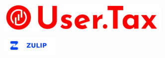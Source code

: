 [![Χρήστης. Φόρος](https://raw.githubusercontent.com/user-tax/user.tax-img/main/f/logo-txt.svg)](https://user.tax)

[![Zulip](https://raw.githubusercontent.com/user-tax/user.tax-img/main/f/Zulip.svg)](https://user-tax.zulipchat.com)